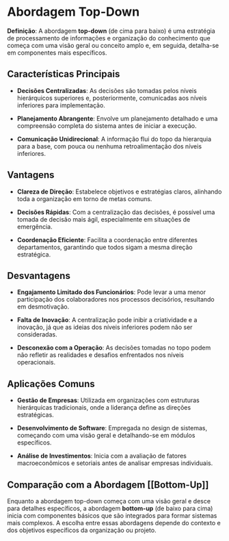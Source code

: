 # Abordagem Top-Down

**Definição**: A abordagem **top-down** (de cima para baixo) é uma estratégia de processamento de informações e organização do conhecimento que começa com uma visão geral ou conceito amplo e, em seguida, detalha-se em componentes mais específicos. 

## Características Principais

- **Decisões Centralizadas**: As decisões são tomadas pelos níveis hierárquicos superiores e, posteriormente, comunicadas aos níveis inferiores para implementação.

- **Planejamento Abrangente**: Envolve um planejamento detalhado e uma compreensão completa do sistema antes de iniciar a execução.

- **Comunicação Unidirecional**: A informação flui do topo da hierarquia para a base, com pouca ou nenhuma retroalimentação dos níveis inferiores.

## Vantagens

- **Clareza de Direção**: Estabelece objetivos e estratégias claros, alinhando toda a organização em torno de metas comuns.

- **Decisões Rápidas**: Com a centralização das decisões, é possível uma tomada de decisão mais ágil, especialmente em situações de emergência.

- **Coordenação Eficiente**: Facilita a coordenação entre diferentes departamentos, garantindo que todos sigam a mesma direção estratégica.

## Desvantagens

- **Engajamento Limitado dos Funcionários**: Pode levar a uma menor participação dos colaboradores nos processos decisórios, resultando em desmotivação.

- **Falta de Inovação**: A centralização pode inibir a criatividade e a inovação, já que as ideias dos níveis inferiores podem não ser consideradas.

- **Desconexão com a Operação**: As decisões tomadas no topo podem não refletir as realidades e desafios enfrentados nos níveis operacionais.

## Aplicações Comuns

- **Gestão de Empresas**: Utilizada em organizações com estruturas hierárquicas tradicionais, onde a liderança define as direções estratégicas.

- **Desenvolvimento de Software**: Empregada no design de sistemas, começando com uma visão geral e detalhando-se em módulos específicos.

- **Análise de Investimentos**: Inicia com a avaliação de fatores macroeconômicos e setoriais antes de analisar empresas individuais.

## Comparação com a Abordagem [[Bottom-Up]]

Enquanto a abordagem top-down começa com uma visão geral e desce para detalhes específicos, a abordagem **bottom-up** (de baixo para cima) inicia com componentes básicos que são integrados para formar sistemas mais complexos. A escolha entre essas abordagens depende do contexto e dos objetivos específicos da organização ou projeto.
